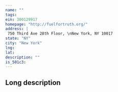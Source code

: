 ```yaml
---
name: ""
tags:
ein: 300129917
homepage: "http://fuelfortruth.org/"
address: |
 750 Third Ave 28th Floor, \nNew York, NY 10017
state: "NY"
city: "New York"
lng: 
lat: 
description: ""
is_501c3: 
---
```


## Long description


